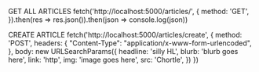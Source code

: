 


GET ALL ARTICLES
fetch('http://localhost:5000/articles/', {
            method: 'GET',
        }).then(res => res.json()).then(json => console.log(json))


CREATE ARTICLE
fetch('http://localhost:5000/articles/create', {
            method: 'POST',
            headers: {
                "Content-Type": "application/x-www-form-urlencoded",
            },
            body: new URLSearchParams({
                headline: 'silly HL',
                blurb: 'blurb goes here',
				link: 'http',
				img: 'image goes here',
				src: 'Chortle',
            })
        })